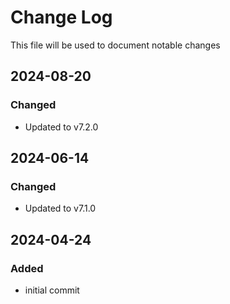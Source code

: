 # Change Log
<!-- markdownlint-disable MD024 -->
<!-- markdownlint-disable MD033 -->
This file will be used to document notable changes

## 2024-08-20

### Changed

- Updated to v7.2.0

## 2024-06-14

### Changed

- Updated to v7.1.0

## 2024-04-24

### Added

- initial commit
